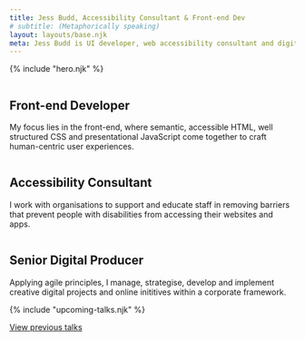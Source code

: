 ```yaml
---
title: Jess Budd, Accessibility Consultant & Front-end Dev
# subtitle: (Metaphorically speaking)
layout: layouts/base.njk
meta: Jess Budd is UI developer, web accessibility consultant and digital producer based in Perth, Australia.
---
```


{% include "hero.njk" %}

<section class="grid-container proof-points">
    <div class="col">
      <div class="proof-points__img">
        <img class="proof-points__img-svg" src="/images/undraw_developer.svg" alt="">
      </div>
      <h2 class="proof-points__title">Front-end Developer</h2>
      <p class="proof-points__subtitle">My focus lies in the front-end, where semantic, accessible HTML, well structured CSS and presentational JavaScript come together to craft human-centric user experiences.  </p>
    </div><!--col-->
    <div class="col">
      <div class="proof-points__img">
        <img class="proof-points__img-svg" src="/images/undraw_accessibility-alt.svg" alt="">
      </div>
      <h2 class="proof-points__title">Accessibility Consultant</h2>
      <p class="proof-points__subtitle">I work with organisations to support and educate staff in removing barriers that prevent people with disabilities from accessing their websites and apps.</p>
    </div><!--col-->
    <div class="col">
      <div class="proof-points__img">
        <img class="proof-points__img-svg" src="/images/undraw_producer.svg" alt="">
      </div>
      <h2 class="proof-points__title">Senior Digital Producer</h2>
      <p class="proof-points__subtitle">Applying agile principles, I  manage, strategise, develop and implement creative digital projects and online inititives within a corporate framework.</p>
    </div><!--col-->
</section>

<section class="talks">
<div style="margin-bottom:42x;">

{% include "upcoming-talks.njk" %}

</div>

<a href="/speaking#pastTalks">View previous talks</a>

</section>
